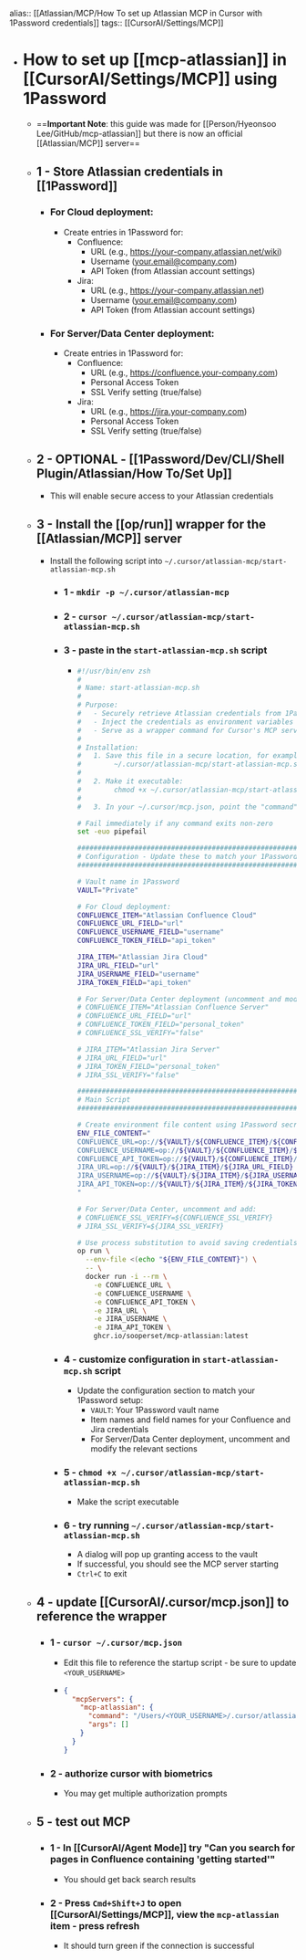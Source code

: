alias:: [[Atlassian/MCP/How To set up Atlassian MCP in Cursor with 1Password credentials]]
tags:: [[CursorAI/Settings/MCP]]

- # How to set up [[mcp-atlassian]] in [[CursorAI/Settings/MCP]] using 1Password
	- ==**Important Note**: this guide was made for [[Person/Hyeonsoo Lee/GitHub/mcp-atlassian]] but there is now an official [[Atlassian/MCP]] server==
	- ## 1 - Store Atlassian credentials in [[1Password]]
		- ### For Cloud deployment:
			- Create entries in 1Password for:
				- Confluence:
					- URL (e.g., https://your-company.atlassian.net/wiki)
					- Username (your.email@company.com)
					- API Token (from Atlassian account settings)
				- Jira:
					- URL (e.g., https://your-company.atlassian.net)
					- Username (your.email@company.com)
					- API Token (from Atlassian account settings)
		- ### For Server/Data Center deployment:
			- Create entries in 1Password for:
				- Confluence:
					- URL (e.g., https://confluence.your-company.com)
					- Personal Access Token
					- SSL Verify setting (true/false)
				- Jira:
					- URL (e.g., https://jira.your-company.com)
					- Personal Access Token
					- SSL Verify setting (true/false)
	- ## 2 - OPTIONAL - [[1Password/Dev/CLI/Shell Plugin/Atlassian/How To/Set Up]]
		- This will enable secure access to your Atlassian credentials
	- ## 3 - Install the [[op/run]] wrapper for the [[Atlassian/MCP]] server
		- Install the following script into `~/.cursor/atlassian-mcp/start-atlassian-mcp.sh`
			- ### 1 - `mkdir -p ~/.cursor/atlassian-mcp`
			- ### 2 - `cursor ~/.cursor/atlassian-mcp/start-atlassian-mcp.sh`
			- ### 3 - paste in the `start-atlassian-mcp.sh` script
				- ```zsh
				  #!/usr/bin/env zsh
				  #
				  # Name: start-atlassian-mcp.sh
				  #
				  # Purpose:
				  #   - Securely retrieve Atlassian credentials from 1Password
				  #   - Inject the credentials as environment variables to Docker via `op run`
				  #   - Serve as a wrapper command for Cursor's MCP server configuration
				  #
				  # Installation:
				  #   1. Save this file in a secure location, for example:
				  #        ~/.cursor/atlassian-mcp/start-atlassian-mcp.sh
				  #
				  #   2. Make it executable:
				  #        chmod +x ~/.cursor/atlassian-mcp/start-atlassian-mcp.sh
				  #
				  #   3. In your ~/.cursor/mcp.json, point the "command" to this script.
				  
				  # Fail immediately if any command exits non-zero
				  set -euo pipefail
				  
				  ################################################################################
				  # Configuration - Update these to match your 1Password setup
				  ################################################################################
				  
				  # Vault name in 1Password
				  VAULT="Private"
				  
				  # For Cloud deployment:
				  CONFLUENCE_ITEM="Atlassian Confluence Cloud"
				  CONFLUENCE_URL_FIELD="url"
				  CONFLUENCE_USERNAME_FIELD="username"
				  CONFLUENCE_TOKEN_FIELD="api_token"
				  
				  JIRA_ITEM="Atlassian Jira Cloud"
				  JIRA_URL_FIELD="url"
				  JIRA_USERNAME_FIELD="username"
				  JIRA_TOKEN_FIELD="api_token"
				  
				  # For Server/Data Center deployment (uncomment and modify as needed):
				  # CONFLUENCE_ITEM="Atlassian Confluence Server"
				  # CONFLUENCE_URL_FIELD="url"
				  # CONFLUENCE_TOKEN_FIELD="personal_token"
				  # CONFLUENCE_SSL_VERIFY="false"
				  
				  # JIRA_ITEM="Atlassian Jira Server"
				  # JIRA_URL_FIELD="url"
				  # JIRA_TOKEN_FIELD="personal_token"
				  # JIRA_SSL_VERIFY="false"
				  
				  ################################################################################
				  # Main Script
				  ################################################################################
				  
				  # Create environment file content using 1Password secret references
				  ENV_FILE_CONTENT="
				  CONFLUENCE_URL=op://${VAULT}/${CONFLUENCE_ITEM}/${CONFLUENCE_URL_FIELD}
				  CONFLUENCE_USERNAME=op://${VAULT}/${CONFLUENCE_ITEM}/${CONFLUENCE_USERNAME_FIELD}
				  CONFLUENCE_API_TOKEN=op://${VAULT}/${CONFLUENCE_ITEM}/${CONFLUENCE_TOKEN_FIELD}
				  JIRA_URL=op://${VAULT}/${JIRA_ITEM}/${JIRA_URL_FIELD}
				  JIRA_USERNAME=op://${VAULT}/${JIRA_ITEM}/${JIRA_USERNAME_FIELD}
				  JIRA_API_TOKEN=op://${VAULT}/${JIRA_ITEM}/${JIRA_TOKEN_FIELD}
				  "
				  
				  # For Server/Data Center, uncomment and add:
				  # CONFLUENCE_SSL_VERIFY=${CONFLUENCE_SSL_VERIFY}
				  # JIRA_SSL_VERIFY=${JIRA_SSL_VERIFY}
				  
				  # Use process substitution to avoid saving credentials to disk
				  op run \
				    --env-file <(echo "${ENV_FILE_CONTENT}") \
				    -- \
				    docker run -i --rm \
				      -e CONFLUENCE_URL \
				      -e CONFLUENCE_USERNAME \
				      -e CONFLUENCE_API_TOKEN \
				      -e JIRA_URL \
				      -e JIRA_USERNAME \
				      -e JIRA_API_TOKEN \
				      ghcr.io/sooperset/mcp-atlassian:latest
				  ```
			- ### 4 - customize configuration in `start-atlassian-mcp.sh` script
				- Update the configuration section to match your 1Password setup:
					- `VAULT`: Your 1Password vault name
					- Item names and field names for your Confluence and Jira credentials
					- For Server/Data Center deployment, uncomment and modify the relevant sections
			- ### 5 - `chmod +x ~/.cursor/atlassian-mcp/start-atlassian-mcp.sh`
				- Make the script executable
			- ### 6 - try running `~/.cursor/atlassian-mcp/start-atlassian-mcp.sh`
				- A dialog will pop up granting access to the vault
				- If successful, you should see the MCP server starting
				- `Ctrl+C` to exit
	- ## 4 - update [[CursorAI/.cursor/mcp.json]] to reference the wrapper
		- ### 1 - `cursor ~/.cursor/mcp.json`
			- Edit this file to reference the startup script - be sure to update `<YOUR_USERNAME>`
			- ```json
			  {
			    "mcpServers": {
			      "mcp-atlassian": {
			        "command": "/Users/<YOUR_USERNAME>/.cursor/atlassian-mcp/start-atlassian-mcp.sh",
			        "args": []
			      }
			    }
			  }
			  ```
		- ### 2 - authorize cursor with biometrics
			- You may get multiple authorization prompts
	- ## 5 - test out MCP
		- ### 1 - In [[CursorAI/Agent Mode]] try "Can you search for pages in Confluence containing 'getting started'"
			- You should get back search results
		- ### 2 - Press `Cmd+Shift+J` to open [[CursorAI/Settings/MCP]], view the `mcp-atlassian` item - press refresh
			- It should turn green if the connection is successful